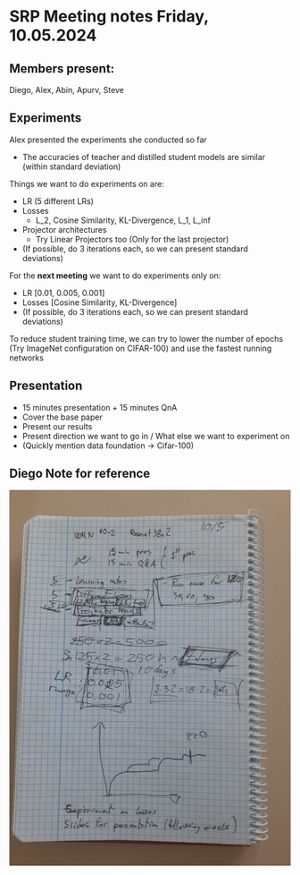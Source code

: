 # SRP Meeting notes Friday, 10.05.2024

## Members present:
Diego, Alex, Abin, Apurv, Steve

## Experiments

Alex presented the experiments she conducted so far
* The accuracies of teacher and distilled student models are similar (within standard deviation)

Things we want to do experiments on are:
* LR (5 different LRs)
* Losses 
    * L_2, Cosine Similarity, KL-Divergence, L_1, L_inf
* Projector architectures
    * Try Linear Projectors too (Only for the last projector)
* (If possible, do 3 iterations each, so we can present standard deviations)

For the **next meeting** we want to do experiments only on:
* LR [0.01, 0.005, 0.001]
* Losses [Cosine Similarity, KL-Divergence]
* (If possible, do 3 iterations each, so we can present standard deviations)

To reduce student training time, we can try to lower the number of epochs (Try ImageNet configuration on CIFAR-100) and use the fastest running networks

## Presentation

* 15 minutes presentation + 15 minutes QnA
* Cover the base paper 
* Present our results
* Present direction we want to go in / What else we want to experiment on
* (Quickly mention data foundation -> Cifar-100)


## Diego Note for reference

![RepL](images/diago-note.jpeg)